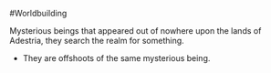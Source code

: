 #Worldbuilding 



Mysterious beings that appeared out of nowhere upon the lands of Adestria, they search the realm for something. 

-   They are offshoots of the same mysterious being.
    

